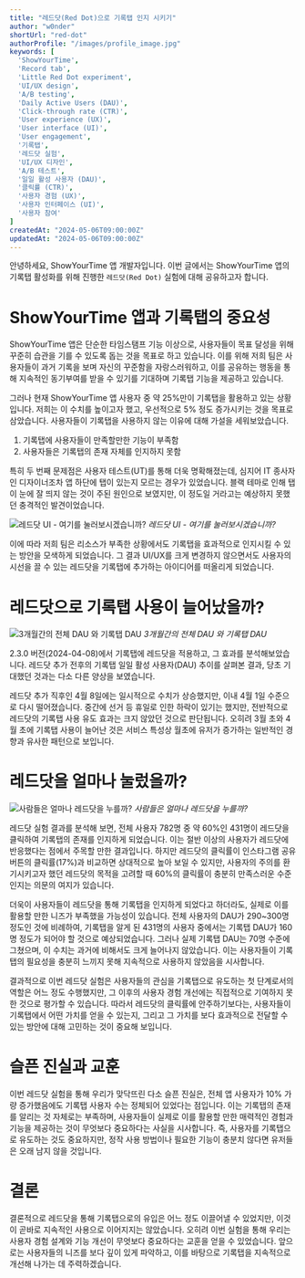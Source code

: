 ```yaml
---
title: "레드닷(Red Dot)으로 기록탭 인지 시키기"
author: "w0nder"
shortUrl: "red-dot"
authorProfile: "/images/profile_image.jpg"
keywords: [
  'ShowYourTime',
  'Record tab',
  'Little Red Dot experiment',
  'UI/UX design',
  'A/B testing',
  'Daily Active Users (DAU)',
  'Click-through rate (CTR)',
  'User experience (UX)',
  'User interface (UI)',
  'User engagement',
  '기록탭',
  '레드닷 실험',
  'UI/UX 디자인',
  'A/B 테스트',
  '일일 활성 사용자 (DAU)',
  '클릭률 (CTR)',
  '사용자 경험 (UX)',
  '사용자 인터페이스 (UI)',
  '사용자 참여'
]
createdAt: "2024-05-06T09:00:00Z"
updatedAt: "2024-05-06T09:00:00Z"
---
```

안녕하세요, ShowYourTime 앱 개발자입니다. 이번 글에서는 ShowYourTime 앱의 기록탭 활성화를 위해 진행한 `레드닷(Red Dot)` 실험에 대해 공유하고자 합니다.

# ShowYourTime 앱과 기록탭의 중요성

ShowYourTime 앱은 단순한 타임스탬프 기능 이상으로, 사용자들이 목표 달성을 위해 꾸준히 습관을 기를 수 있도록 돕는 것을 목표로 하고 있습니다. 이를 위해 저희 팀은 사용자들이 과거 기록을 보며 자신의 꾸준함을 자랑스러워하고, 이를 공유하는 행동을 통해 지속적인 동기부여를 받을 수 있기를 기대하며 기록탭 기능을 제공하고 있습니다.

그러나 현재 ShowYourTime 앱 사용자 중 약 25%만이 기록탭을 활용하고 있는 상황입니다. 저희는 이 수치를 높이고자 했고, 우선적으로 5% 정도 증가시키는 것을 목표로 삼았습니다. 사용자들이 기록탭을 사용하지 않는 이유에 대해 가설을 세워보았습니다.

1. 기록탭에 사용자들이 만족할만한 기능이 부족함
2. 사용자들은 기록탭의 존재 자체를 인지하지 못함

특히 두 번째 문제점은 사용자 테스트(UT)를 통해 더욱 명확해졌는데, 심지어 IT 종사자인 디자이너조차 앱 하단에 탭이 있는지 모르는 경우가 있었습니다. 블랙 테마로 인해 탭이 눈에 잘 띄지 않는 것이 주된 원인으로 보였지만, 이 정도일 거라고는 예상하지 못했던 충격적인 발견이었습니다.

![레드닷 UI - 여기를 눌러보시겠습니까?](/posts/4/assets/red-dot-ui.png)
*레드닷 UI - 여기를 눌러보시겠습니까?*

이에 따라 저희 팀은 리소스가 부족한 상황에서도 기록탭을 효과적으로 인지시킬 수 있는 방안을 모색하게 되었습니다. 그 결과 UI/UX를 크게 변경하지 않으면서도 사용자의 시선을 끌 수 있는 레드닷을 기록탭에 추가하는 아이디어를 떠올리게 되었습니다.

# 레드닷으로 기록탭 사용이 늘어났을까?

![3개월간의 전체 DAU 와 기록탭 DAU](/posts/4/assets/dau-graph.png)
*3개월간의 전체 DAU 와 기록탭 DAU*

2.3.0 버전(2024-04-08)에서 기록탭에 레드닷을 적용하고, 그 효과를 분석해보았습니다. 레드닷 추가 전후의 기록탭 일일 활성 사용자(DAU) 추이를 살펴본 결과, 당초 기대했던 것과는 다소 다른 양상을 보였습니다.

레드닷 추가 직후인 4월 8일에는 일시적으로 수치가 상승했지만, 이내 4월 1일 수준으로 다시 떨어졌습니다. 중간에 선거 등 휴일로 인한 하락이 있기는 했지만, 전반적으로 레드닷의 기록탭 사용 유도 효과는 크지 않았던 것으로 판단됩니다. 오히려 3월 초와 4월 초에 기록탭 사용이 늘어난 것은 서비스 특성상 월초에 유저가 증가하는 일반적인 경향과 유사한 패턴으로 보입니다.

# 레드닷을 얼마나 눌렀을까?

![사람들은 얼마나 레드닷을 누를까?](/posts/4/assets/click-red-dot-graph.png)
*사람들은 얼마나 레드닷을 누를까?*

레드닷 실험 결과를 분석해 보면, 전체 사용자 782명 중 약 60%인 431명이 레드닷을 클릭하여 기록탭의 존재를 인지하게 되었습니다. 이는 절반 이상의 사용자가 레드닷에 반응했다는 점에서 주목할 만한 결과입니다. 하지만 레드닷의 클릭률이 인스타그램 공유 버튼의 클릭률(17%)과 비교하면 상대적으로 높아 보일 수 있지만, 사용자의 주의를 환기시키고자 했던 레드닷의 목적을 고려할 때 60%의 클릭률이 충분히 만족스러운 수준인지는 의문의 여지가 있습니다.

더욱이 사용자들이 레드닷을 통해 기록탭을 인지하게 되었다고 하더라도, 실제로 이를 활용할 만한 니즈가 부족했을 가능성이 있습니다. 전체 사용자의 DAU가 290~300명 정도인 것에 비례하여, 기록탭을 알게 된 431명의 사용자 중에서는 기록탭 DAU가 160명 정도가 되어야 할 것으로 예상되었습니다. 그러나 실제 기록탭 DAU는 70명 수준에 그쳤으며, 이 수치는 과거에 비해서도 크게 늘어나지 않았습니다. 이는 사용자들이 기록탭의 필요성을 충분히 느끼지 못해 지속적으로 사용하지 않았음을 시사합니다.

결과적으로 이번 레드닷 실험은 사용자들의 관심을 기록탭으로 유도하는 첫 단계로서의 역할은 어느 정도 수행했지만, 그 이후의 사용자 경험 개선에는 직접적으로 기여하지 못한 것으로 평가할 수 있습니다. 따라서 레드닷의 클릭률에 안주하기보다는, 사용자들이 기록탭에서 어떤 가치를 얻을 수 있는지, 그리고 그 가치를 보다 효과적으로 전달할 수 있는 방안에 대해 고민하는 것이 중요해 보입니다.

# 슬픈 진실과 교훈

이번 레드닷 실험을 통해 우리가 맞닥뜨린 다소 슬픈 진실은, 전체 앱 사용자가 10% 가량 증가했음에도 기록탭 사용자 수는 정체되어 있었다는 점입니다. 이는 기록탭의 존재를 알리는 것 자체로는 부족하며, 사용자들이 실제로 이를 활용할 만한 매력적인 경험과 기능을 제공하는 것이 무엇보다 중요하다는 사실을 시사합니다. 즉, 사용자를 기록탭으로 유도하는 것도 중요하지만, 정작 사용 방법이나 필요한 기능이 충분치 않다면 유저들은 오래 남지 않을 것입니다.

# 결론

결론적으로 레드닷을 통해 기록탭으로의 유입은 어느 정도 이끌어낼 수 있었지만, 이것이 곧바로 지속적인 사용으로 이어지지는 않았습니다. 오히려 이번 실험을 통해 우리는 사용자 경험 설계와 기능 개선이 무엇보다 중요하다는 교훈을 얻을 수 있었습니다. 앞으로는 사용자들의 니즈를 보다 깊이 있게 파악하고, 이를 바탕으로 기록탭을 지속적으로 개선해 나가는 데 주력하겠습니다.

<link-preview url="https://showyourti.me" title="Show Your Time" target="_blank" image="https://www.showyourti.me/images/og.png">
</link-preview>

